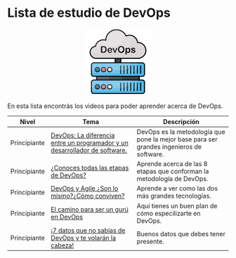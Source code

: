 # Lista de estudio de DevOps

<!-- markdownlint-disable -->
<div align="center">
  <img src="../../assets/images/devops.png" width="30%" alt="Devops Logo">
</div>

En esta lista encontrás los videos para poder aprender acerca de DevOps.

|Nivel|Tema|Descripción|
|-----|----|-----------|
|Principiante|[DevOps: La diferencia entre un programador y un desarrollador de software.](https://youtu.be/bziX6Nt4aaU)|DevOps es la metodología que pone la mejor base para ser grandes ingenieros de software.|
|Principiante|[¿Conoces todas las etapas de DevOps?](https://youtu.be/LgmkhEmwJGo)|Aprende acerca de las 8 etapas que conforman la metodología de DevOps.|
|Principiante|[DevOps y Agile ¿Son lo mismo?¿Cómo conviven?](https://youtu.be/toBUO22RjY8)|Aprende a ver como las dos más grandes tecnologías.|
|Principiante|[El camino para ser un gurú en DevOps](https://youtu.be/l2f8hav5Tjg)|Aquí tienes un buen plan de cómo especilizarte en DevOps.|
|Principiante|[¡7 datos que no sabías de DevOps y te volarán la cabeza!](https://youtu.be/gedmQ1i6fe4)|Buenos datos que debes tener presente.|

